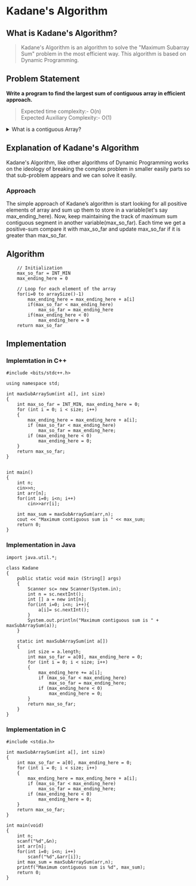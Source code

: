 # Kadane's Algorithm 

## What is Kadane's Algorithm?
> Kadane's Algorithm is an algorithm to solve the "Maximum Subarray Sum" problem in the most efficient way. This algorithm is based on Dynamic Programming. 



## Problem Statement

**Write a program to find the largest sum of contiguous array in efficient approach.**


> Expected time complexity:- O(n) <br> Expected Auxiliary Complexity:- O(1) 



<details>
    <summary> What is a contiguous Array? </summary>
    A contiguous array is just an array stored in an unbroken block of memory: to access the next value in the array, we just move to the next memory address
</details>



## Explanation of Kadane's Algorithm
 Kadane's Algorithm, like other algorithms of Dynamic Programming works on the ideology of breaking the complex problem in smaller easily parts so that sub-problem appears and we can solve it easily.



### Approach
 The simple approach of Kadane’s algorithm is start looking for all positive elements of array and sum up them to store in a variable(let's say max_ending_here). Now, keep maintaining the track of maximum sum contiguous segment in another variable(max_so_far). Each time we get a positive-sum compare it with max_so_far and update max_so_far if it is greater than max_so_far. 



## Algorithm
```
    // Initialization
    max_so_far = INT_MIN
    max_ending_here = 0

    // Loop for each element of the array
    for(i=0 to arraySize()-1)
        max_ending_here = max_ending_here + a[i]
        if(max_so_far < max_ending_here)
            max_so_far = max_ending_here
        if(max_ending_here < 0)
            max_ending_here = 0
    return max_so_far

```



## Implementation

### Implemtation in C++

```
#include <bits/stdc++.h>

using namespace std;

int maxSubArraySum(int a[], int size)
{
	int max_so_far = INT_MIN, max_ending_here = 0;
	for (int i = 0; i < size; i++)
	{
		max_ending_here = max_ending_here + a[i];
		if (max_so_far < max_ending_here)
			max_so_far = max_ending_here;
		if (max_ending_here < 0)
			max_ending_here = 0;
	}
	return max_so_far;
}


int main()
{
	int n;
    cin>>n;
    int arr[n];
    for(int i=0; i<n; i++)
        cin>>arr[i];

    int max_sum = maxSubArraySum(arr,n);
	cout << "Maximum contiguous sum is " << max_sum;
	return 0;
}
```

### Implementation in Java

```
import java.util.*;

class Kadane
{
	public static void main (String[] args)
	{
        Scanner sc= new Scanner(System.in);
        int n = sc.nextInt();
		int [] a = new int[n];
	    for(int i=0; i<n; i++){
	        a[i]= sc.nextInt();
	    }
		System.out.println("Maximum contiguous sum is " + maxSubArraySum(a));
	}

	static int maxSubArraySum(int a[])
	{
		int size = a.length;
		int max_so_far = a[0], max_ending_here = 0;
		for (int i = 0; i < size; i++)
		{
			max_ending_here += a[i];
			if (max_so_far < max_ending_here)
				max_so_far = max_ending_here;
			if (max_ending_here < 0)
				max_ending_here = 0;
		}
		return max_so_far;
	}
}

```

### Implementation in C
```
#include <stdio.h>

int maxSubArraySum(int a[], int size)
{
	int max_so_far = a[0], max_ending_here = 0;
	for (int i = 0; i < size; i++)
	{
		max_ending_here = max_ending_here + a[i];
		if (max_so_far < max_ending_here)
			max_so_far = max_ending_here;
		if (max_ending_here < 0)
			max_ending_here = 0;
	}
	return max_so_far;
}

int main(void)
{
	int n;
    scanf("%d",&n);
    int arr[n];
    for(int i=0; i<n; i++)
        scanf("%d",&arr[i]);
    int max_sum = maxSubArraySum(arr,n);
	printf("Maximum contiguous sum is %d", max_sum);
	return 0;
}

```